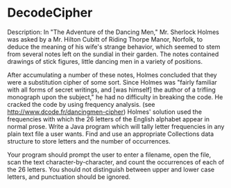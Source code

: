 # DecodeCipher
Description:
In "The Adventure of the Dancing Men," Mr. Sherlock Holmes was asked by a Mr. Hilton Cubitt of Riding Thorpe Manor, Norfolk, to deduce the meaning of his wife's strange behavior, which seemed to stem from several notes left on the sundial in their garden. The notes contained drawings of stick figures, little dancing men in a variety of positions.  
 
After accumulating a number of these notes, Holmes concluded that they were a substitution cipher of some sort. Since Holmes was "fairly familiar with all forms of secret writings, and [was himself] the author of a trifling monograph upon the subject," he had no difficulty in breaking the code. He cracked the code by using frequency analysis. (see http://www.dcode.fr/dancingmen-cipher) 
 Holmes' solution used the frequencies with which the 26 letters of the English alphabet appear in normal prose. Write a Java program which will tally letter frequencies in any plain text file a user wants.  Find and use an appropriate Collections data structure to store letters and the number of occurrences.
 
 Your program should prompt the user to enter a filename, open the file, scan the text character-by-character, and count the occurrences of each of the 26 letters. You should not distinguish between upper and lower case letters, and punctuation should be ignored. 

